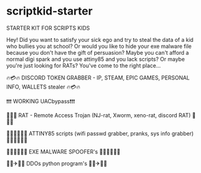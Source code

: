 # scriptkid-starter
STARTER KIT FOR SCRIPTS KIDS

Hey! Did you want to satisfy your sick ego and try to steal the data of a kid who bullies you at school? Or would you like to hide your exe malware file because you don't have the gift of persuasion? Maybe you can't afford a normal digi spark and you use attiny85 and you lack scripts? Or maybe you're just looking for RATs? You've come to the right place...

🔥💳🔥 DISCORD TOKEN GRABBER - IP, STEAM, EPIC GAMES, PERSONAL INFO, WALLETS stealer 🔥💳🔥

❗❗❗ WORKING UACbypass❗❗❗

🐀🐀🐀 RAT - Remote Access Trojan (NJ-rat, Xworm, xeno-rat, discord RAT) 🐀🐀🐀

👨‍💻👨‍💻👨‍💻 ATTINY85 scripts (wifi passwd grabber, pranks, sys info grabber) 👨‍💻👨‍💻👨‍💻

🕵🏻🕵🏻🕵🏻 EXE MALWARE SPOOFER's 🕵🏻🕵🏻🕵🏻

👳‍♂️✈🏢🏢 DDOs python program's 👳‍♂️✈🏢🏢
